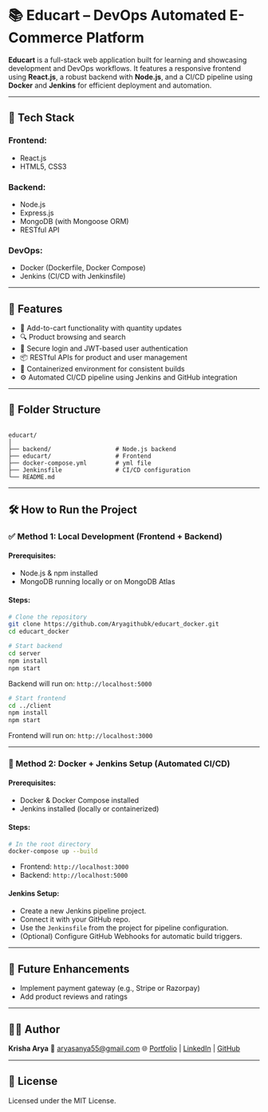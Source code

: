 # 📚 Educart – DevOps Automated E-Commerce Platform

**Educart** is a full-stack web application built for learning and showcasing development and DevOps workflows. It features a responsive frontend using **React.js**, a robust backend with **Node.js**, and a CI/CD pipeline using **Docker** and **Jenkins** for efficient deployment and automation.

---

## 🚀 Tech Stack

### Frontend:
- React.js
- HTML5, CSS3

### Backend:
- Node.js
- Express.js
- MongoDB (with Mongoose ORM)
- RESTful API

### DevOps:
- Docker (Dockerfile, Docker Compose)
- Jenkins (CI/CD with Jenkinsfile)

---

## 🔧 Features

- 🛒 Add-to-cart functionality with quantity updates
- 🔍 Product browsing and search
- 🔐 Secure login and JWT-based user authentication
- 📦 RESTful APIs for product and user management
- 🐳 Containerized environment for consistent builds
- ⚙️ Automated CI/CD pipeline using Jenkins and GitHub integration

---

## 📁 Folder Structure

```

educart/
│
├── backend/                  # Node.js backend
├── educart/                  # Frontend           
├── docker-compose.yml        # yml file
├── Jenkinsfile               # CI/CD configuration
└── README.md

````

---

## 🛠️ How to Run the Project

### ✅ Method 1: Local Development (Frontend + Backend)

#### Prerequisites:
- Node.js & npm installed
- MongoDB running locally or on MongoDB Atlas

#### Steps:

```bash
# Clone the repository
git clone https://github.com/Aryagithubk/educart_docker.git
cd educart_docker

# Start backend
cd server
npm install
npm start
````

Backend will run on: `http://localhost:5000`

```bash
# Start frontend
cd ../client
npm install
npm start
```

Frontend will run on: `http://localhost:3000`

---

### 🐳 Method 2: Docker + Jenkins Setup (Automated CI/CD)

#### Prerequisites:

* Docker & Docker Compose installed
* Jenkins installed (locally or containerized)

#### Steps:

```bash
# In the root directory
docker-compose up --build
```

* Frontend: `http://localhost:3000`
* Backend: `http://localhost:5000`

#### Jenkins Setup:

* Create a new Jenkins pipeline project.
* Connect it with your GitHub repo.
* Use the `Jenkinsfile` from the project for pipeline configuration.
* (Optional) Configure GitHub Webhooks for automatic build triggers.

---

## 📌 Future Enhancements

* Implement payment gateway (e.g., Stripe or Razorpay)
* Add product reviews and ratings
---

## 👩‍💻 Author

**Krisha Arya**
📧 [aryasanya55@gmail.com](mailto:aryasanya55@gmail.com)
🌐 [Portfolio](https://krisha-arya-portfolio.netlify.app) | [LinkedIn](https://linkedin.com/in/krisha-arya) | [GitHub](https://github.com/Aryagithubk)

---

## 📄 License

Licensed under the MIT License.

```
